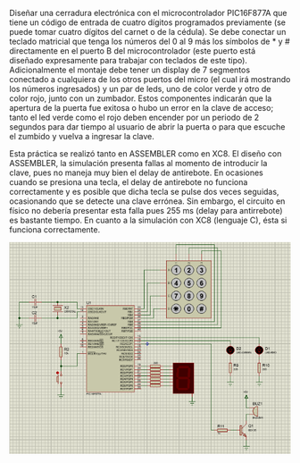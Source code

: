 Diseñar una cerradura electrónica con el
microcontrolador PIC16F877A que tiene un código de entrada de cuatro dígitos programados
previamente (se puede tomar cuatro dígitos del carnet o de la cédula). Se debe conectar un
teclado matricial que tenga los números del 0 al 9 más los símbolos de * y # directamente en
el puerto B del microcontrolador (este puerto está diseñado expresamente para trabajar con
teclados de este tipo). Adicionalmente el montaje debe tener un display de 7 segmentos
conectado a cualquiera de los otros puertos del micro (el cual irá mostrando los números
ingresados) y un par de leds, uno de color verde y otro de color rojo, junto con un zumbador.
Estos componentes indicarán que la apertura de la puerta fue exitosa o hubo un error en la
clave de acceso; tanto el led verde como el rojo deben encender por un periodo de 2 segundos
para dar tiempo al usuario de abrir la puerta o para que escuche el zumbido y vuelva a
ingresar la clave.


Esta práctica se realizó tanto en ASSEMBLER como en XC8. 
El diseño con ASSEMBLER, la simulación presenta fallas al momento de introducir la clave, 
pues no maneja muy bien el delay de antirebote. 
En ocasiones cuando se presiona una tecla, el delay de antirebote no funciona correctamente y es posible que dicha
tecla se pulse dos veces seguidas, ocasionando que se detecte una clave errónea. 
Sin embargo, el circuito en físico no debería presentar esta falla pues 255 ms (delay para antirrebote) es
bastante tiempo.
En cuanto a la simulación con XC8 (lenguaje C), ésta si funciona correctamente.

![alt text](./Circuito.PNG)